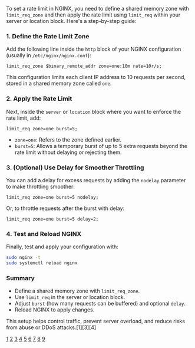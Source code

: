 To set a rate limit in NGINX, you need to define a shared memory zone with `limit_req_zone` and then apply the rate limit
using `limit_req` within your server or location block. Here's a step-by-step guide:

### 1. Define the Rate Limit Zone

Add the following line inside the `http` block of your NGINX configuration (usually in `/etc/nginx/nginx.conf`):

```nginx
limit_req_zone $binary_remote_addr zone=one:10m rate=10r/s;
```

This configuration limits each client IP address to 10 requests per second, stored in a shared memory zone called `one`.

### 2. Apply the Rate Limit

Next, inside the `server` or `location` block where you want to enforce the rate limit, add:

```nginx
limit_req zone=one burst=5;
```

- `zone=one`: Refers to the zone defined earlier.
- `burst=5`: Allows a temporary burst of up to 5 extra requests beyond the rate limit without delaying or rejecting them.

### 3. (Optional) Use Delay for Smoother Throttling

You can add a delay for excess requests by adding the `nodelay` parameter to make throttling smoother:

```nginx
limit_req zone=one burst=5 nodelay;
```

Or, to throttle requests after the burst with delay:

```nginx
limit_req zone=one burst=5 delay=2;
```

### 4. Test and Reload NGINX

Finally, test and apply your configuration with:

```bash
sudo nginx -t
sudo systemctl reload nginx
```

### Summary

- Define a shared memory zone with `limit_req_zone`.
- Use `limit_req` in the server or location block.
- Adjust `burst` (how many requests can be buffered) and optional `delay`.
- Reload NGINX to apply changes.

This setup helps control traffic, prevent server overload, and reduce risks from abuse or DDoS attacks.[1][3][4]

[1](https://blog.nginx.org/blog/rate-limiting-nginx)
[2](https://docs.mirantis.com/mcp/q4-18/mcp-operations-guide/openstack-operations/nginx-config/ngx-rate-limit-config-sample.html)
[3](https://www.haikel-fazzani.eu.org/blog/post/nginx-rate-limit) [4](https://www.solo.io/topics/nginx/nginx-rate-limiting)
[5](https://docs.nginx.com/nginx/admin-guide/security-controls/controlling-access-proxied-http/)
[6](https://stackoverflow.com/questions/69732188/how-do-you-implement-basic-nginx-rate-limiting)
[7](http://rednafi.com/go/rate-limiting-via-nginx/) [8](https://www.youtube.com/watch?v=TfZlXBHtyzE)
[9](https://www.digitalocean.com/community/tutorials/how-to-rate-limit-a-node-js-app-with-nginx-on-ubuntu-20-04)
